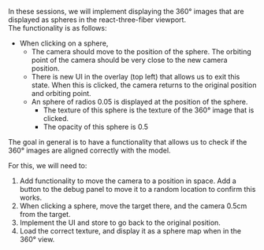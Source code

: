 In these sessions, we will implement displaying the 360° images that are displayed as spheres in the react-three-fiber viewport.  
The functionality is as follows:
- When clicking on a sphere,
  - The camera should move to the position of the sphere. The orbiting point of the camera should be very close to the new camera position.
  - There is new UI in the overlay (top left) that allows us to exit this state. When this is clicked, the camera returns to the original position and orbiting point.
  - An sphere of radios 0.05 is displayed at the position of the sphere.
    - The texture of this sphere is the texture of the 360° image that is clicked.
    - The opacity of this sphere is 0.5


The goal in general is to have a functionality that allows us to check if the 360° images are aligned correctly with the model.

For this, we will need to:
1. Add functionality to move the camera to a position in space. Add a button to the debug panel to move it to a random location to confirm this works.
2. When clicking a sphere, move the target there, and the camera 0.5cm from the target.
3. Implement the UI and store to go back to the original position.
4. Load the correct texture, and display it as a sphere map when in the 360° view.